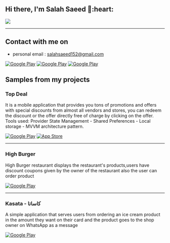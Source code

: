 <h2> Hi there, I'm Salah Saeed 👋:heart: </h2>

![](https://img.shields.io/badge/Software-Engineer-purple)

<hr>

<h2> Contact with me on </h2>

<!-- <h3>Where to find me</h3>
<p><a href="https://github.com/thmsgbrt" target="_blank"><img alt="Github2" src="https://img.shields.io/badge/GitHub-%2312100E.svg?&style=for-the-badge&logo=Github&logoColor=white" /></a> -->

- personal email : salahsaeed152@gmail.com


<p><a href="https://wa.link/wsruhh" target="_blank"><img alt="Google Play" src="https://img.shields.io/badge/whatsapp-128C7E.svg?style=for-the-badge&logo=whatsapp&logoColor=white" /></a> <a href="https://www.facebook.com/profile.php?id=100004802628175" target="_blank"><img alt="Google Play" src="https://img.shields.io/badge/Facebook-4267B2.svg?style=for-the-badge&logo=facebook&logoColor=white" /></a> <a href="https://www.linkedin.com/in/salah-saeed-061938216/" target="_blank"><img alt="Google Play" src="https://img.shields.io/badge/linkedin-0077b5.svg?style=for-the-badge&logo=linkedin&logoColor=white" /></a><p>


<h2> Samples from my projects </h2>

### Top Deal
It is a mobile application that provides you tons of promotions and offers with special discounts from almost all vendors and stores, you can redeem the discount or the offer directly free of charge by clicking on the offer.
Tools used: Provider State Management - Shared Preferences - Local storage - MVVM architecture pattern.
<p><a href="[https://play.google.com/store/apps/details?id=com.m3maly.app](https://play.google.com/store/apps/details?id=com.josequal.topdeal&gl=US)" target="_blank"><img alt="Google Play" src="https://img.shields.io/badge/Get%20it%20on%20google%20play-blue.svg?style=for-the-badge&logo=google-play" /></a> <a href="[https://apps.apple.com/eg/app/%D9%85%D8%B9%D9%85%D9%84%D9%8A/id1660000465](https://apps.apple.com/us/app/top-deal-app/id1632945470)" target="_blank"><img alt="App Store" src="https://img.shields.io/badge/Get%20it%20on%20app%20store-black.svg?style=for-the-badge&logo=app-store&logoColor=white" /></a><p>

<hr>


### High Burger
High Burger restaurant displays the restaurant's products,users have discount coupons given by the owner of the restaurant also the user can order product

<p><a href="https://play.google.com/store/apps/details?id=com.branditta.highburger" target="_blank"><img alt="Google Play" src="https://img.shields.io/badge/Get%20it%20on%20google%20play-blue.svg?style=for-the-badge&logo=google-play" /></a>

<hr>

### Kasata - كاساتا
A simple application that serves users from ordering an ice cream product in the amount they want on their card and the product goes to the shop owner on WhatsApp as a message

<p><a href="https://play.google.com/store/apps/details?id=com.branditta.kasata" target="_blank"><img alt="Google Play" src="https://img.shields.io/badge/Get%20it%20on%20google%20play-blue.svg?style=for-the-badge&logo=google-play" /></a>


